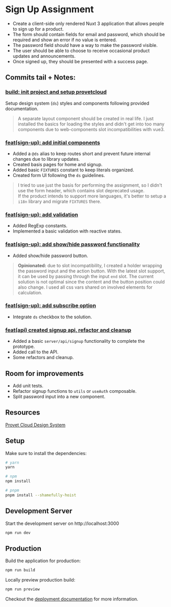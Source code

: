 # Sign Up Assignment

- Create a client-side only rendered Nuxt 3 application that allows people to sign up for a product.
- The form should contain fields for email and password, which should be required and show an error if no value is entered.
- The password field should have a way to make the password visible.
- The user should be able to choose to receive occasional product updates and announcements.
- Once signed up, they should be presented with a success page.

## Commits tail + Notes:

### [build: init project and setup provetcloud](https://github.com/dariobrozzi/nuxtjs-sign-up-assignment/commit/88450b9f9b5304d855d53516b9245c65f04ae170)

Setup design system (`ds`) styles and components following provided documentation.

> A separate layout component should be created in real life.  I just installed the basics for loading the styles and didn't get into too many components due to web-components slot incompatibilities with vue3.

### [feat(sign-up): add initial components](https://github.com/dariobrozzi/nuxtjs-sign-up-assignment/commit/e9c60072e5a49aa6cd23e653ea6deb45e9d40dcc)

- Added a `@ds` alias to keep routes short and prevent future internal changes due to library updates.
- Created basis pages for home and signup.
- Added basic `FIXTURES` constant to keep literals organized.
- Created form UI following the `ds` guidelines.
> I tried to use just the basis for performing the assignment, so I didn't use the form header, which contains slot deprecated usage.\
If the product intends to support more languages, it's better to setup a `i18n` library and migrate `FIXTURES` there.

### [feat(sign-up): add validation](https://github.com/dariobrozzi/nuxtjs-sign-up-assignment/commit/bc657ef8711fb9cec7c68c223a3fc6ced304e8ac)

- Added RegExp constants.
- Implemented a basic validation with reactive states.

### [feat(sign-up): add show/hide password functionality](https://github.com/dariobrozzi/nuxtjs-sign-up-assignment/commit/a8f6f0229b785fd5f715c3397185ad16b1ccd843)

- Added show/hide password button.

> **Opinionated:** due to slot incompatibility,  I created a holder wrapping the password input and the action button.  With the latest slot support, it can be used by passing through the input `end` slot.  The current solution is not optimal since the content and the button position could also change.  I used all css vars shared on involved elements for calculation.

### [feat(sign-up): add subscribe option](https://github.com/dariobrozzi/nuxtjs-sign-up-assignment/commit/4c95cb01aa5790c13d4cb203f368c4af159bbc45)
- Integrate `ds` checkbox to the solution.

### [feat(api) created signup api, refactor and cleanup](https://github.com/dariobrozzi/nuxtjs-sign-up-assignment/commit/1057fbdf99e885f72653f797a1ac1a2195e7ffe2)

- Added a basic `server/api/signup` functionality to complete the prototype.
- Added call to the API.
- Some refactors and cleanup.

## Room for improvements

- Add unit tests.
- Refactor signup functions to `utils` or `useAuth` composable.
- Split password input into a new component.

## Resources

[Provet Cloud Design System](https://provetcloud.design/)

## Setup

Make sure to install the dependencies:

```bash
# yarn
yarn

# npm
npm install

# pnpm
pnpm install --shamefully-hoist
```

## Development Server

Start the development server on http://localhost:3000

```bash
npm run dev
```

## Production

Build the application for production:

```bash
npm run build
```

Locally preview production build:

```bash
npm run preview
```

Checkout the [deployment documentation](https://nuxt.com/docs/getting-started/deployment#presets) for more information.
